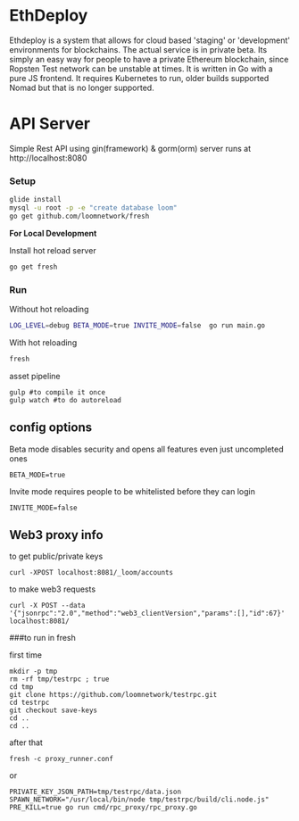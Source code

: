 # EthDeploy 

Ethdeploy is a system that allows for cloud based 'staging' or 'development' environments for blockchains. The actual service is in private beta. Its simply an easy way for people to have a private Ethereum blockchain, since Ropsten Test network can be unstable at times. It is written in Go with a pure JS frontend. It requires Kubernetes to run, older builds supported Nomad but that is no longer supported.


# API Server

Simple Rest API using gin(framework) & gorm(orm)
server runs at http://localhost:8080


### Setup
```bash
glide install
mysql -u root -p -e "create database loom"
go get github.com/loomnetwork/fresh
```

__For Local Development__

Install hot reload server
```bash
go get fresh
```

### Run

Without hot reloading
```bash
LOG_LEVEL=debug BETA_MODE=true INVITE_MODE=false  go run main.go
```

With hot reloading
```bash
fresh
```

asset pipeline
```
gulp #to compile it once
gulp watch #to do autoreload
```


## config options

Beta mode disables security and opens all features even just uncompleted ones
```
BETA_MODE=true
```

Invite mode requires people to be whitelisted before they can login
```
INVITE_MODE=false
```


## Web3 proxy info

to get public/private keys
```
curl -XPOST localhost:8081/_loom/accounts
```

to make web3 requests
```
curl -X POST --data '{"jsonrpc":"2.0","method":"web3_clientVersion","params":[],"id":67}' localhost:8081/
```

###to run in fresh

first time
```
mkdir -p tmp
rm -rf tmp/testrpc ; true
cd tmp
git clone https://github.com/loomnetwork/testrpc.git
cd testrpc
git checkout save-keys
cd .. 
cd ..
```

after that
```
fresh -c proxy_runner.conf
```

or

```
PRIVATE_KEY_JSON_PATH=tmp/testrpc/data.json SPAWN_NETWORK="/usr/local/bin/node tmp/testrpc/build/cli.node.js" PRE_KILL=true go run cmd/rpc_proxy/rpc_proxy.go
```
